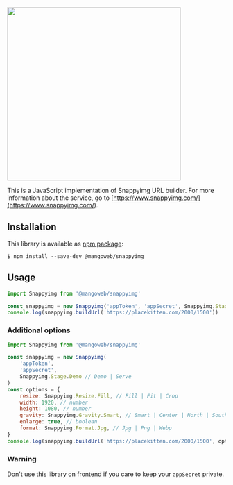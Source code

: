 <img src="https://github.com/snappyimg/snappyimg-php/raw/master/logo.png" width="400">

This is a JavaScript implementation of Snappyimg URL builder. For more information about the service, go to [https://www.snappyimg.com/](https://www.snappyimg.com/).

## Installation

This library is available as [npm package](https://www.npmjs.com/package/@mangoweb/snappyimg):

```console
$ npm install --save-dev @mangoweb/snappyimg
```

## Usage

```javascript
import Snappyimg from '@mangoweb/snappyimg'

const snappyimg = new Snappyimg('appToken', 'appSecret', Snappyimg.Stage.Demo)
console.log(snappyimg.buildUrl('https://placekitten.com/2000/1500'))
```

### Additional options

```javascript
import Snappyimg from '@mangoweb/snappyimg'

const snappyimg = new Snappyimg(
	'appToken',
	'appSecret',
	Snappyimg.Stage.Demo // Demo | Serve
)
const options = {
	resize: Snappyimg.Resize.Fill, // Fill | Fit | Crop
	width: 1920, // number
	height: 1080, // number
	gravity: Snappyimg.Gravity.Smart, // Smart | Center | North | South | East | West
	enlarge: true, // boolean
	format: Snappyimg.Format.Jpg, // Jpg | Png | Webp
}
console.log(snappyimg.buildUrl('https://placekitten.com/2000/1500', options))
```

### Warning

Don't use this library on frontend if you care to keep your `appSecret` private.
